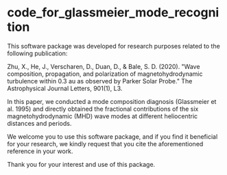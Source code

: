 # code_for_glassmeier_mode_recognition
This software package was developed for research purposes related to the following publication:

Zhu, X., He, J., Verscharen, D., Duan, D., & Bale, S. D. (2020). "Wave composition, propagation, and polarization of magnetohydrodynamic turbulence within 0.3 au as observed by Parker Solar Probe." The Astrophysical Journal Letters, 901(1), L3.

In this paper, we conducted a mode composition diagnosis (Glassmeier et al. 1995) and directly obtained the fractional contributions of the six magnetohydrodynamic (MHD) wave modes at different heliocentric distances and periods.

We welcome you to use this software package, and if you find it beneficial for your research, we kindly request that you cite the aforementioned reference in your work.

Thank you for your interest and use of this package.
